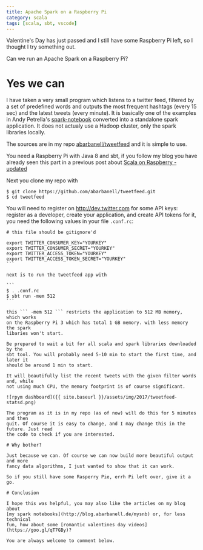 ```yaml
---
title: Apache Spark on a Raspberry Pi
category: scala
tags: [scala, sbt, vscode]
---
```


Valentine's Day has just passed and I still have some Raspberry Pi
left, so I thought I try something out. 

Can we run an Apache Spark on a Raspberry Pi? 

# Yes we can

I have taken a very small program which listens to a twitter feed, 
filtered by a set of predefined words and 
outputs the most frequent hashtags (every 15 sec) and the latest tweets
(every minute). It is basically one of the examples in Andy Petrella's 
[spark-notebook](http://spark-notebook.io) converted into a 
standalone spark application. It does not actualy use a Hadoop cluster, 
only the spark libraries locally.

The sources are in my repo 
[abarbanell/tweetfeed](https://github.com/abarbanell/tweetfeed) and it is simple 
to use.

You need a  Raspberry Pi with Java 8 and sbt, if you follow my blog you have 
already seen this part in a previous post about 
[Scala on Raspberry - updated](http://blog.abarbanell.de/linux/2017/01/21/scala-rpi/) 

Next you clone my repo with 

```
$ git clone https://github.com/abarbanell/tweetfeed.git
$ cd tweetfeed
```

You will need to register on http://dev.twitter.com for some API keys: register as a 
developer, create your application, and create API tokens for it, you need the following
values in your file ```.conf.rc```: 

````
# this file should be gitignore'd
 
export TWITTER_CONSUMER_KEY="YOURKEY"
export TWITTER_CONSUMER_SECRET="YOURKEY"
export TWITTER_ACCESS_TOKEN="YOURKEY"
export TWITTER_ACCESS_TOKEN_SECRET="YOURKEY"
``` 

next is to run the tweetfeed app with 

```
$ . .conf.rc
$ sbt run -mem 512 
```

this ``` -mem 512 ``` restricts the application to 512 MB memory, which works 
on the Raspberry Pi 3 which has total 1 GB memory. with less memory the spark 
libaries won't start.

Be prepared to wait a bit for all scala and spark libraries downloaded by the 
sbt tool. You will probably need 5-10 min to start the first time, and later it 
should be around 1 min to start.

It will beautifully list the recent tweets with the given filter words and, while 
not using much CPU, the memory footprint is of course significant.

![rpym dashboard]({{ site.baseurl }}/assets/img/2017/tweetfeed-statsd.png)

The program as it is in my repo (as of now) will do this for 5 minutes and then 
quit. Of course it is easy to change, and I may change this in the future. Just read 
the code to check if you are interested.

# Why bother? 

Just because we can. Of course we can now build more beautiful output and more 
fancy data algorithms, I just wanted to show that it can work.

So if you still have some Rasperry Pie, errh Pi left over, give it a go.

# Conclusion

I hope this was helpful, you may also like the articles on my blog about 
[my spark notebooks](http://blog.abarbanell.de/mysnb) or, for less technical 
fun, how about some [romantic valentines day videos](https://goo.gl/qT7GBy)?

You are always welcome to comment below.
